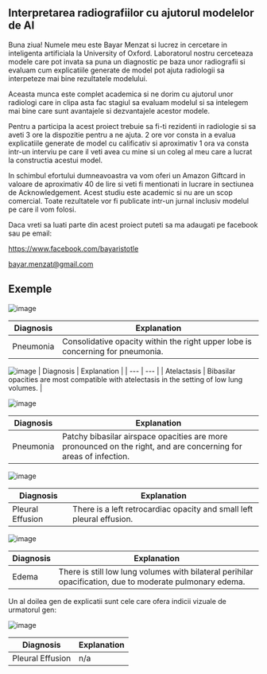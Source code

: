 ## Interpretarea radiografiilor cu ajutorul modelelor de AI

Buna ziua! Numele meu este Bayar Menzat si lucrez in cercetare in inteligenta artificiala la University of Oxford. 
Laboratorul nostru cerceteaza modele care pot invata sa puna un diagnostic pe baza unor radiografii si evaluam cum explicatiile generate de model pot ajuta radiologii sa interpeteze mai bine rezultatele modelului.

Aceasta munca este complet academica si ne dorim cu ajutorul unor radiologi care in clipa asta fac stagiul sa evaluam modelul si sa intelegem mai bine care sunt avantajele si dezvantajele acestor modele. 

Pentru a participa la acest proiect trebuie sa fi-ti rezidenti in radiologie si sa aveti 3 ore la dispozitie pentru a ne ajuta. 2 ore vor consta in a evalua explicatiile generate de model cu calificativ si aproximativ 1 ora va consta intr-un interviu pe care il veti avea cu mine si un coleg al meu care a lucrat la constructia acestui model.


In schimbul efortului dumneavoastra va vom oferi un Amazon Giftcard in valoare de aproximativ 40 de lire si veti fi mentionati in lucrare in sectiunea de Acknowledgement. Acest studiu este academic si nu are un scop comercial. Toate rezultatele vor fi publicate intr-un jurnal inclusiv modelul pe care il vom folosi.

Daca vreti sa luati parte din acest proiect puteti sa ma adaugati pe facebook sau pe email:

https://www.facebook.com/bayaristotle

bayar.menzat@gmail.com


## Exemple 

![image](https://user-images.githubusercontent.com/33934892/236748949-5df05b85-8d80-4080-be38-d02be02e09ff.png)


| Diagnosis | Explanation |
| --- | --- |
| Pneumonia | Consolidative opacity within the right upper lobe is concerning for pneumonia. |


![image](https://user-images.githubusercontent.com/33934892/236750453-58afa5f5-ee29-43db-9e24-127338e88fce.png)
| Diagnosis | Explanation |
| --- | --- |
| Atelactasis | Bibasilar opacities are most compatible with atelectasis in the setting of low lung volumes. |


![image](https://user-images.githubusercontent.com/33934892/236750416-d5b7bd49-1f42-46fe-bf56-9e7cb30b88a4.png)

| Diagnosis | Explanation |
| --- | --- |
| Pneumonia | Patchy bibasilar airspace opacities are more pronounced on the right, and are concerning for areas of infection. |


![image](https://user-images.githubusercontent.com/33934892/236750396-47e4d792-5c1d-4e2d-86d1-f3e2543625a1.png)


| Diagnosis | Explanation |
| --- | --- |
| Pleural Effusion | There is a left retrocardiac opacity and small left pleural effusion. |






![image](https://user-images.githubusercontent.com/33934892/236750355-c9bdc51c-2ffa-4dad-ad4c-395d2b1cb970.png)


| Diagnosis | Explanation |
| --- | --- |
| Edema | There is still low lung volumes with bilateral perihilar opacification, due to moderate pulmonary edema. |




Un al doilea gen de explicatii sunt cele care ofera indicii vizuale de urmatorul gen:

![image](https://user-images.githubusercontent.com/33934892/236856238-1f3f0956-f042-4910-98e5-43b686982c82.png)

| Diagnosis | Explanation |
| --- | --- |
| Pleural Effusion |  n/a |
